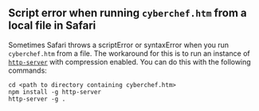 ## Script error when running `cyberchef.htm` from a local file in Safari

Sometimes Safari throws a scriptError or syntaxError when you run `cyberchef.htm` from a file. The workaround for this is to run an instance of [`http-server`](https://www.npmjs.com/package/http-server) with compression enabled. You can do this with the following commands:

```
cd <path to directory containing cyberchef.htm>
npm install -g http-server
http-server -g .
```